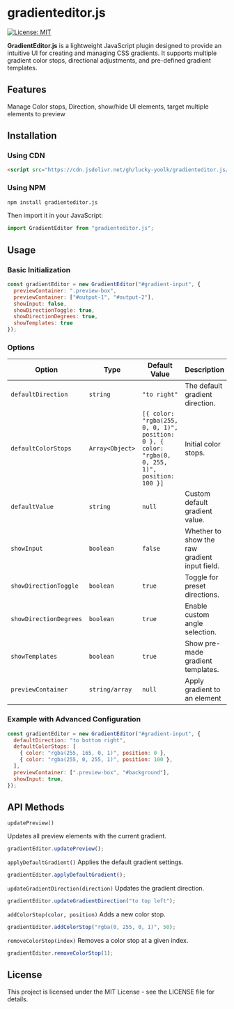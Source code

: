 # gradienteditor.js
[![License: MIT](https://img.shields.io/badge/License-MIT-blue.svg)](LICENSE)

**GradientEditor.js** is a lightweight JavaScript plugin designed to provide an intuitive UI for creating and managing CSS gradients. It supports multiple gradient color stops, directional adjustments, and pre-defined gradient templates.

## Features

Manage Color stops, Direction, show/hide UI elements, target multiple elements to preview

##  Installation

### Using CDN

```html
<script src="https://cdn.jsdelivr.net/gh/lucky-yoolk/gradienteditor.js/gradient-editor.js"></script>
```

### Using NPM

```sh
npm install gradienteditor.js
```

Then import it in your JavaScript:

```js
import GradientEditor from "gradienteditor.js";
```

##  Usage

### Basic Initialization

```js
const gradientEditor = new GradientEditor("#gradient-input", {
  previewContainer: ".preview-box",
  previewContainer: ["#output-1", "#output-2"],
  showInput: false,
  showDirectionToggle: true,
  showDirectionDegrees: true,
  showTemplates: true
});
```

### Options

| Option                | Type            | Default Value                                      | Description |
|----------------------|----------------|--------------------------------------------------|-------------|
| `defaultDirection`   | `string`        | `"to right"`                                     | The default gradient direction. |
| `defaultColorStops`  | `Array<Object>` | `[{ color: "rgba(255, 0, 0, 1)", position: 0 }, { color: "rgba(0, 0, 255, 1)", position: 100 }]` | Initial color stops. |
| `defaultValue`       | `string`        | `null`                                           | Custom default gradient value. |
| `showInput`          | `boolean`       | `false`                                          | Whether to show the raw gradient input field. |
| `showDirectionToggle`| `boolean`       | `true`                                           | Toggle for preset directions. |
| `showDirectionDegrees` | `boolean`    | `true`                                           | Enable custom angle selection. |
| `showTemplates`      | `boolean`       | `true`                                           | Show pre-made gradient templates. |
| `previewContainer`   | `string/array`  | `null`                                           | Apply gradient to an element |      


### Example with Advanced Configuration
```js
const gradientEditor = new GradientEditor("#gradient-input", {
  defaultDirection: "to bottom right",
  defaultColorStops: [
    { color: "rgba(255, 165, 0, 1)", position: 0 },
    { color: "rgba(255, 0, 255, 1)", position: 100 },
  ],
  previewContainer: [".preview-box", "#background"],
  showInput: true,
});
```

##  API Methods

```updatePreview()```

Updates all preview elements with the current gradient.

```js
gradientEditor.updatePreview();
```

```applyDefaultGradient()``` Applies the default gradient settings.

```js
gradientEditor.applyDefaultGradient();
```

```updateGradientDirection(direction)``` Updates the gradient direction.

```js
gradientEditor.updateGradientDirection("to top left");
```

```addColorStop(color, position)``` Adds a new color stop.

```js
gradientEditor.addColorStop("rgba(0, 255, 0, 1)", 50);
```

```removeColorStop(index)``` Removes a color stop at a given index.

```js
gradientEditor.removeColorStop(1);
```

## License

This project is licensed under the MIT License - see the LICENSE file for details.
